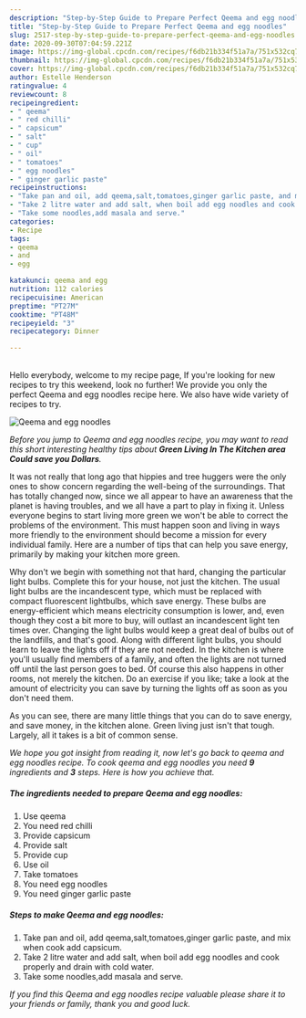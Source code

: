 ```yaml
---
description: "Step-by-Step Guide to Prepare Perfect Qeema and egg noodles"
title: "Step-by-Step Guide to Prepare Perfect Qeema and egg noodles"
slug: 2517-step-by-step-guide-to-prepare-perfect-qeema-and-egg-noodles
date: 2020-09-30T07:04:59.221Z
image: https://img-global.cpcdn.com/recipes/f6db21b334f51a7a/751x532cq70/qeema-and-egg-noodles-recipe-main-photo.jpg
thumbnail: https://img-global.cpcdn.com/recipes/f6db21b334f51a7a/751x532cq70/qeema-and-egg-noodles-recipe-main-photo.jpg
cover: https://img-global.cpcdn.com/recipes/f6db21b334f51a7a/751x532cq70/qeema-and-egg-noodles-recipe-main-photo.jpg
author: Estelle Henderson
ratingvalue: 4
reviewcount: 8
recipeingredient:
- " qeema"
- " red chilli"
- " capsicum"
- " salt"
- " cup"
- " oil"
- " tomatoes"
- " egg noodles"
- " ginger garlic paste"
recipeinstructions:
- "Take pan and oil, add qeema,salt,tomatoes,ginger garlic paste, and mix when cook add capsicum."
- "Take 2 litre water and add salt, when boil add egg noodles and cook properly and drain with cold water."
- "Take some noodles,add masala and serve."
categories:
- Recipe
tags:
- qeema
- and
- egg

katakunci: qeema and egg 
nutrition: 112 calories
recipecuisine: American
preptime: "PT27M"
cooktime: "PT48M"
recipeyield: "3"
recipecategory: Dinner

---
```

<br>
Hello everybody, welcome to my recipe page, If you're looking for new recipes to try this weekend, look no further! We provide you only the perfect Qeema and egg noodles recipe here. We also have wide variety of recipes to try.
<br>


![Qeema and egg noodles](https://img-global.cpcdn.com/recipes/f6db21b334f51a7a/751x532cq70/qeema-and-egg-noodles-recipe-main-photo.jpg)

<i>Before you jump to Qeema and egg noodles recipe, you may want to read this short interesting healthy tips about 
<strong>Green Living In The Kitchen area Could save you Dollars</strong>.</i>
</br>

It was not really that long ago that hippies and tree huggers were the only ones to show concern regarding the well-being of the surroundings. That has totally changed now, since we all appear to have an awareness that the planet is having troubles, and we all have a part to play in fixing it. Unless everyone begins to start living more green we won't be able to correct the problems of the environment. This must happen soon and living in ways more friendly to the environment should become a mission for every individual family. Here are a number of tips that can help you save energy, primarily by making your kitchen more green.

Why don't we begin with something not that hard, changing the particular light bulbs. Complete this for your house, not just the kitchen. The usual light bulbs are the incandescent type, which must be replaced with compact fluorescent lightbulbs, which save energy. These bulbs are energy-efficient which means electricity consumption is lower, and, even though they cost a bit more to buy, will outlast an incandescent light ten times over. Changing the light bulbs would keep a great deal of bulbs out of the landfills, and that's good. Along with different light bulbs, you should learn to leave the lights off if they are not needed. In the kitchen is where you'll usually find members of a family, and often the lights are not turned off until the last person goes to bed. Of course this also happens in other rooms, not merely the kitchen. Do an exercise if you like; take a look at the amount of electricity you can save by turning the lights off as soon as you don't need them.

As you can see, there are many little things that you can do to save energy, and save money, in the kitchen alone. Green living just isn't that tough. Largely, all it takes is a bit of common sense.


<i>We hope you got insight from reading it, now let's go back to qeema and egg noodles recipe. To cook qeema and egg noodles you need <strong>9</strong> ingredients and <strong>3</strong> steps. Here is how you achieve that.
</i>

##### The ingredients needed to prepare Qeema and egg noodles:

1. Use  qeema
1. You need  red chilli
1. Provide  capsicum
1. Provide  salt
1. Provide  cup
1. Use  oil
1. Take  tomatoes
1. You need  egg noodles
1. You need  ginger garlic paste


##### Steps to make Qeema and egg noodles:

1. Take pan and oil, add qeema,salt,tomatoes,ginger garlic paste, and mix when cook add capsicum.
1. Take 2 litre water and add salt, when boil add egg noodles and cook properly and drain with cold water.
1. Take some noodles,add masala and serve.


<i>If you find this Qeema and egg noodles recipe valuable please share it to your friends or family, thank you and good luck.</i>
